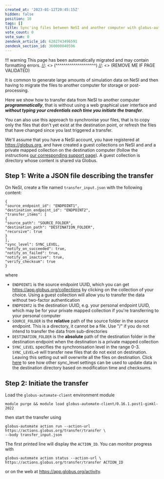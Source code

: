 ```yaml
---
created_at: '2023-01-12T20:45:15Z'
hidden: false
position: 10
tags: []
title: Sync'ing files between NeSI and another computer with globus-automate
vote_count: 0
vote_sum: 0
zendesk_article_id: 6202743496591
zendesk_section_id: 360000040596
---
```




[//]: <> (REMOVE ME IF PAGE VALIDATED)
[//]: <> (vvvvvvvvvvvvvvvvvvvv)
!!! warning
    This page has been automatically migrated and may contain formatting errors.
[//]: <> (^^^^^^^^^^^^^^^^^^^^)
[//]: <> (REMOVE ME IF PAGE VALIDATED)

It is common to generate large amounts of simulation data on NeSI and
then having to migrate the files to another computer for storage or
post-processing.

Here we show how to transfer data from NeSI to another computer
***programmatically***, that is without using a web graphical user
interface and ***without typing your credentials each time you initiate
the transfer***.

You can also use this approach to synchronise your files, that is to
copy only the files that don't yet exist at the destination point, or
refresh the files that have changed since you last triggered a transfer.

We'll assume that you have a NeSI account, you have registered at
<https://globus.org>, and have created a guest collections on NeSI and
and a private mapped collection on the destination computer (follow the
instructions [our corresponding support
page](https://support.nesi.org.nz/hc/en-gb/articles/6198499650703)). A
guest collection is directory whose content is shared via Globus.

## Step 1: Write a JSON file describing the transfer

On NeSI, create a file named `transfer_input.json` with the following
content:

``` sl
{
"source_endpoint_id": "ENDPOINT1",
"destination_endpoint_id": "ENDPOINT2",
"transfer_items": [
{
"source_path": "SOURCE_FOLDER",
"destination_path": "DESTINATION_FOLDER",
"recursive": true
}
],
"sync_level": SYNC_LEVEL,
"notify_on_succeeded": true,
"notify_on_failed": true,
"notify_on_inactive": true,
"verify_checksum": true
}
```

where

-   `ENDPOINT1` is the source endpoint UUID, which you can get
<https://app.globus.org/collections> by clicking on the collection
of your choice. Using a guest collection will allow you to transfer
the data without two-factor authentication
-   `ENDPOINT2` is the destination UUID, e.g. your personal endpoint
UUID, which may be for your private mapped collection if you're
transferring to your personal computer
-   `SOURCE_FOLDER` is the **relative** path of the source folder in the
source endpoint. This is a directory, it cannot be a file. Use "/"
if you do not intend to transfer the data from sub-directories
-   `DESTINATION_FOLDER` is the **absolute** path of the destination
folder in the destination endpoint when the destination is a private
mapped collection
-   `SYNC_LEVEL` specifies the synchronisation level in the range 0-3.
`SYNC_LEVEL=0` will transfer new files that do not exist on
destination. Leaving this setting out will overwrite all the files
on destination. Click
[here](https://docs.globus.org/api/transfer/task_submit/#transfer_specific_fields)
to see how other sync\_level settings can be used to update data in
the destination directory based on modification time and checksums.

## Step 2: Initiate the transfer

Load the `globus-automate-client` environment module

``` sl
module purge && module load globus-automate-client/0.16.1.post1-gimkl-2022
```

then start the transfer using

``` sl
globus-automate action run --action-url https://actions.globus.org/transfer/transfer \
--body transfer_input.json
```

The first printed line will display the `ACTION_ID`. You can monitor
progress with

``` sl
globus-automate action status --action-url \
https://actions.globus.org/transfer/transfer ACTION_ID
```

or on the web at <https://app.globus.org/activity>.